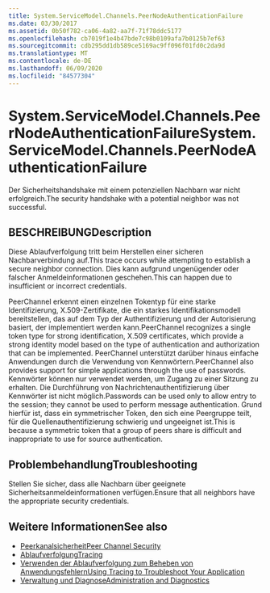 ```yaml
---
title: System.ServiceModel.Channels.PeerNodeAuthenticationFailure
ms.date: 03/30/2017
ms.assetid: 0b50f782-ca06-4a82-aa7f-71f78ddc5177
ms.openlocfilehash: cb7019f1e4b47bde7c98b0109afa7b0125b7ef63
ms.sourcegitcommit: cdb295dd1db589ce5169ac9ff096f01fd0c2da9d
ms.translationtype: MT
ms.contentlocale: de-DE
ms.lasthandoff: 06/09/2020
ms.locfileid: "84577304"
---
```

# <a name="systemservicemodelchannelspeernodeauthenticationfailure"></a><span data-ttu-id="e531c-102">System.ServiceModel.Channels.PeerNodeAuthenticationFailure</span><span class="sxs-lookup"><span data-stu-id="e531c-102">System.ServiceModel.Channels.PeerNodeAuthenticationFailure</span></span>
<span data-ttu-id="e531c-103">Der Sicherheitshandshake mit einem potenziellen Nachbarn war nicht erfolgreich.</span><span class="sxs-lookup"><span data-stu-id="e531c-103">The security handshake with a potential neighbor was not successful.</span></span>  
  
## <a name="description"></a><span data-ttu-id="e531c-104">BESCHREIBUNG</span><span class="sxs-lookup"><span data-stu-id="e531c-104">Description</span></span>  
 <span data-ttu-id="e531c-105">Diese Ablaufverfolgung tritt beim Herstellen einer sicheren Nachbarverbindung auf.</span><span class="sxs-lookup"><span data-stu-id="e531c-105">This trace occurs while attempting to establish a secure neighbor connection.</span></span> <span data-ttu-id="e531c-106">Dies kann aufgrund ungenügender oder falscher Anmeldeinformationen geschehen.</span><span class="sxs-lookup"><span data-stu-id="e531c-106">This can happen due to insufficient or incorrect credentials.</span></span>  
  
 <span data-ttu-id="e531c-107">PeerChannel erkennt einen einzelnen Tokentyp für eine starke Identifizierung, X.509-Zertifikate, die ein starkes Identifikationsmodell bereitstellen, das auf dem Typ der Authentifizierung und der Autorisierung basiert, der implementiert werden kann.</span><span class="sxs-lookup"><span data-stu-id="e531c-107">PeerChannel recognizes a single token type for strong identification, X.509 certificates, which provide a strong identity model based on the type of authentication and authorization that can be implemented.</span></span> <span data-ttu-id="e531c-108">PeerChannel unterstützt darüber hinaus einfache Anwendungen durch die Verwendung von Kennwörtern.</span><span class="sxs-lookup"><span data-stu-id="e531c-108">PeerChannel also provides support for simple applications through the use of passwords.</span></span> <span data-ttu-id="e531c-109">Kennwörter können nur verwendet werden, um Zugang zu einer Sitzung zu erhalten. Die Durchführung von Nachrichtenauthentifizierung über Kennwörter ist nicht möglich.</span><span class="sxs-lookup"><span data-stu-id="e531c-109">Passwords can be used only to allow entry to the session; they cannot be used to perform message authentication.</span></span> <span data-ttu-id="e531c-110">Grund hierfür ist, dass ein symmetrischer Token, den sich eine Peergruppe teilt, für die Quellenauthentifizierung schwierig und ungeeignet ist.</span><span class="sxs-lookup"><span data-stu-id="e531c-110">This is because a symmetric token that a group of peers share is difficult and inappropriate to use for source authentication.</span></span>  
  
## <a name="troubleshooting"></a><span data-ttu-id="e531c-111">Problembehandlung</span><span class="sxs-lookup"><span data-stu-id="e531c-111">Troubleshooting</span></span>  
 <span data-ttu-id="e531c-112">Stellen Sie sicher, dass alle Nachbarn über geeignete Sicherheitsanmeldeinformationen verfügen.</span><span class="sxs-lookup"><span data-stu-id="e531c-112">Ensure that all neighbors have the appropriate security credentials.</span></span>  
  
## <a name="see-also"></a><span data-ttu-id="e531c-113">Weitere Informationen</span><span class="sxs-lookup"><span data-stu-id="e531c-113">See also</span></span>

- [<span data-ttu-id="e531c-114">Peerkanalsicherheit</span><span class="sxs-lookup"><span data-stu-id="e531c-114">Peer Channel Security</span></span>](../../feature-details/peer-channel-security.md)
- [<span data-ttu-id="e531c-115">Ablaufverfolgung</span><span class="sxs-lookup"><span data-stu-id="e531c-115">Tracing</span></span>](index.md)
- [<span data-ttu-id="e531c-116">Verwenden der Ablaufverfolgung zum Beheben von Anwendungsfehlern</span><span class="sxs-lookup"><span data-stu-id="e531c-116">Using Tracing to Troubleshoot Your Application</span></span>](using-tracing-to-troubleshoot-your-application.md)
- [<span data-ttu-id="e531c-117">Verwaltung und Diagnose</span><span class="sxs-lookup"><span data-stu-id="e531c-117">Administration and Diagnostics</span></span>](../index.md)
